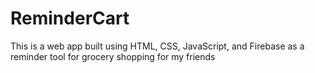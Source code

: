 # ReminderCart
This is a web app built using HTML, CSS, JavaScript, and Firebase as a reminder tool for grocery shopping for my friends
